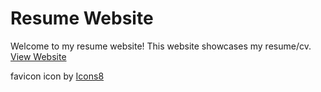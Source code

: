 # Resume Website

Welcome to my resume website! This website showcases my resume/cv. [View Website](https://resume.xcriminal.xyz/)

favicon icon by [Icons8](https://icons8.com)
